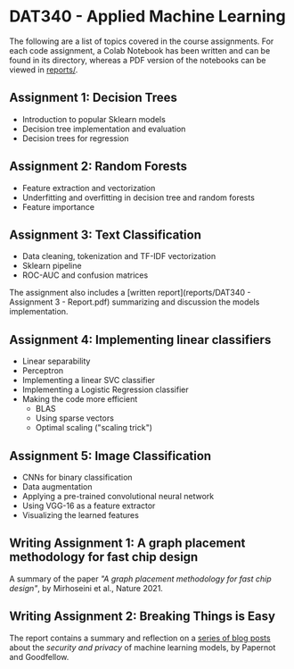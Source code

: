 # DAT340 - Applied Machine Learning

The following are a list of topics covered in the course assignments. For each code assignment, a Colab Notebook has been written and can be found in its directory, whereas a PDF version of the notebooks can be viewed in [reports/](reports/).

## Assignment 1: Decision Trees

* Introduction to popular Sklearn models
* Decision tree implementation and evaluation
* Decision trees for regression

## Assignment 2: Random Forests

* Feature extraction and vectorization
* Underfitting and overfitting in decision tree and random forests
* Feature importance

## Assignment 3: Text Classification

* Data cleaning, tokenization and TF-IDF vectorization
* Sklearn pipeline
* ROC-AUC and confusion matrices

The assignment also includes a [written report](reports/DAT340 - Assignment 3 - Report.pdf) summarizing and discussion the models implementation.

## Assignment 4: Implementing linear classifiers

* Linear separability
* Perceptron
* Implementing a linear SVC classifier
* Implementing a Logistic Regression classifier
* Making the code more efficient
  * BLAS
  * Using sparse vectors
  * Optimal scaling ("scaling trick")

## Assignment 5: Image Classification

* CNNs for binary classification
* Data augmentation
* Applying a pre-trained convolutional neural network
* Using VGG-16 as a feature extractor
* Visualizing the learned features

## Writing Assignment 1: A graph placement methodology for fast chip design

A summary of the paper *"A graph placement methodology for fast chip design"*, by Mirhoseini et al., Nature 2021.

## Writing Assignment 2: Breaking Things is Easy

The report contains a summary and reflection on a [series of blog posts](http://www.cleverhans.io/security/privacy/ml/2016/12/16/breaking-things-is-easy.html) about the *security and privacy* of machine learning models, by Papernot and Goodfellow.
